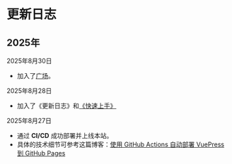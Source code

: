 # 更新日志
## 2025年
2025年8月30日  

- 加入了[广场](./playground/README.md)。

2025年8月28日  

- 加入了《更新日志》和[《快速上手》](/get-started.html)

2025年8月27日  

- 通过 **CI/CD** 成功部署并上线本站。  
- 具体的技术细节可参考这篇博客：[使用 GitHub Actions 自动部署 VuePress 到 GitHub Pages](https://blog.csdn.net/m0_69886881/article/details/150953939)

